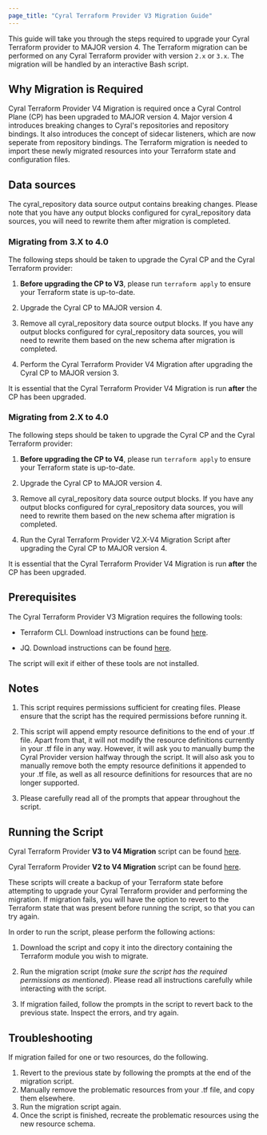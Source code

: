 ```yaml
---
page_title: "Cyral Terraform Provider V3 Migration Guide"
---
```


This guide will take you through the steps required to upgrade your Cyral Terraform provider
to MAJOR version 4. The Terraform migration can be performed on any Cyral Terraform provider with
version `2.x` or `3.x`.
The migration will be handled by an interactive Bash script.

## Why Migration is Required

Cyral Terraform Provider V4 Migration is required once a Cyral Control Plane (CP) has been upgraded to MAJOR version 4.
Major version 4 introduces breaking changes to Cyral's repositories and repository bindings. It also
introduces the concept of sidecar listeners, which are now seperate from repository bindings.
The Terraform migration is needed to import these newly migrated resources into your Terraform state and
configuration files.

## Data sources

The cyral_repository data source output contains breaking changes. Please note that you have any output blocks configured
for cyral_repository data sources, you will need to rewrite them after migration is completed.

### Migrating from 3.X to 4.0

The following steps should be taken to upgrade the Cyral CP and the Cyral Terraform provider:

1. **Before upgrading the CP to V3**, please run `terraform apply` to ensure your Terraform state is up-to-date.

2. Upgrade the Cyral CP to MAJOR version 4.

3. Remove all cyral_repository data source output blocks. If you have any output blocks configured
   for cyral_repository data sources, you will need to rewrite them based on the new schema after
   migration is completed.

4. Perform the Cyral Terraform Provider V4 Migration after upgrading the Cyral CP to MAJOR version 3.

It is essential that the Cyral Terraform Provider V4 Migration is run **after** the CP has been upgraded.

### Migrating from 2.X to 4.0

The following steps should be taken to upgrade the Cyral CP and the Cyral Terraform provider:

1. **Before upgrading the CP to V4**, please run `terraform apply` to ensure your Terraform state is up-to-date.

2. Upgrade the Cyral CP to MAJOR version 4.

3. Remove all cyral_repository data source output blocks. If you have any output blocks configured
   for cyral_repository data sources, you will need to rewrite them based on the new schema after
   migration is completed.

4. Run the Cyral Terraform Provider V2.X-V4 Migration Script after upgrading the Cyral CP to MAJOR version 4.

It is essential that the Cyral Terraform Provider V4 Migration is run **after** the CP has been upgraded.

## Prerequisites

The Cyral Terraform Provider V3 Migration requires the following tools:

- Terraform CLI. Download instructions can be found [here](https://learn.hashicorp.com/tutorials/terraform/install-cli).

- JQ. Download instructions can be found [here](https://stedolan.github.io/jq/download/).

The script will exit if either of these tools are not installed.

## Notes

1. This script requires permissions sufficient for creating files. Please ensure that the script has the required permissions before running it.

2. This script will append empty resource definitions to the end of your .tf file. Apart from that, it will not modify the resource definitions
   currently in your .tf file in any way. However, it will ask you to manually bump the Cyral Provider version halfway through the script.
   It will also ask you to manually remove both the empty resource definitions it appended to your .tf file, as well as all resource definitions
   for resources that are no longer supported.

3. Please carefully read all of the prompts that appear throughout the script.

## Running the Script

Cyral Terraform Provider **V3 to V4 Migration** script can be found [here](https://github.com/cyralinc/terraform-provider-cyral/tree/main/scripts/4.0-migration.sh).

Cyral Terraform Provider **V2 to V4 Migration** script can be found [here](https://github.com/cyralinc/terraform-provider-cyral/tree/main/scripts/4.0-migration.sh).

These scripts will create a backup of your Terraform state before attempting to upgrade your Cyral Terraform provider and performing the migration.
If migration fails, you will have the option to revert to the Terraform state that was present before running the script, so that you can try again.

In order to run the script, please perform the following actions:

1.  Download the script and copy it into the directory containing the Terraform module you wish to migrate.

2.  Run the migration script (_make sure the script has the required permissions as mentioned_). Please read all instructions carefully while interacting with the script.

3.  If migration failed, follow the prompts in the script to revert back to the previous state. Inspect the errors, and try again.

## Troubleshooting

If migration failed for one or two resources, do the following.

1.  Revert to the previous state by following the prompts at the end of the migration script.
2.  Manually remove the problematic resources from your .tf file, and copy them elsewhere.
3.  Run the migration script again.
4.  Once the script is finished, recreate the problematic resources using the new resource schema.
